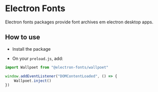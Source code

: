 # Electron Fonts

Electron fonts packages provide font archives em electron desktop apps.

## How to use

* Install the package

* On your `preload.js`, add:

```ts
import Wallpoet from "@electron-fonts/wallpoet"

window.addEventListener("DOMContentLoaded", () => {
    Wallpoet.inject()
})
```